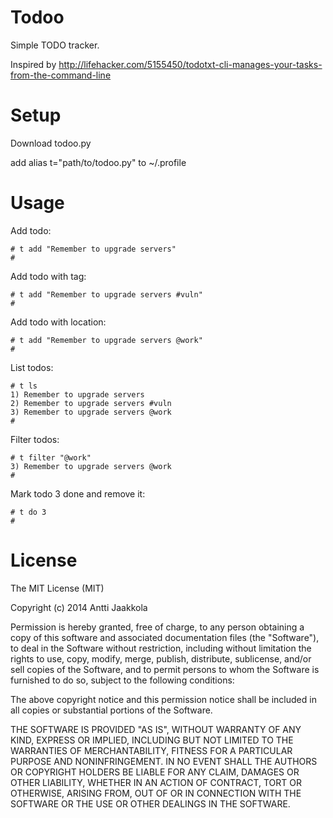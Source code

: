 Todoo
======

Simple TODO tracker.

Inspired by http://lifehacker.com/5155450/todotxt-cli-manages-your-tasks-from-the-command-line

Setup
=====

Download todoo.py

add alias t="path/to/todoo.py" to ~/.profile

Usage
======
Add todo:

    # t add "Remember to upgrade servers"
    #

Add todo with tag:

    # t add "Remember to upgrade servers #vuln"
    #

Add todo with location:

    # t add "Remember to upgrade servers @work"
    #

List todos:

    # t ls
    1) Remember to upgrade servers
    2) Remember to upgrade servers #vuln
    3) Remember to upgrade servers @work
    #

Filter todos:

    # t filter "@work"
    3) Remember to upgrade servers @work
    #

Mark todo 3 done and remove it:

    # t do 3
    #


License
=======

The MIT License (MIT)

Copyright (c) 2014 Antti Jaakkola

Permission is hereby granted, free of charge, to any person obtaining a copy
of this software and associated documentation files (the "Software"), to deal
in the Software without restriction, including without limitation the rights
to use, copy, modify, merge, publish, distribute, sublicense, and/or sell
copies of the Software, and to permit persons to whom the Software is
furnished to do so, subject to the following conditions:

The above copyright notice and this permission notice shall be included in
all copies or substantial portions of the Software.

THE SOFTWARE IS PROVIDED "AS IS", WITHOUT WARRANTY OF ANY KIND, EXPRESS OR
IMPLIED, INCLUDING BUT NOT LIMITED TO THE WARRANTIES OF MERCHANTABILITY,
FITNESS FOR A PARTICULAR PURPOSE AND NONINFRINGEMENT. IN NO EVENT SHALL THE
AUTHORS OR COPYRIGHT HOLDERS BE LIABLE FOR ANY CLAIM, DAMAGES OR OTHER
LIABILITY, WHETHER IN AN ACTION OF CONTRACT, TORT OR OTHERWISE, ARISING FROM,
OUT OF OR IN CONNECTION WITH THE SOFTWARE OR THE USE OR OTHER DEALINGS IN
THE SOFTWARE.

